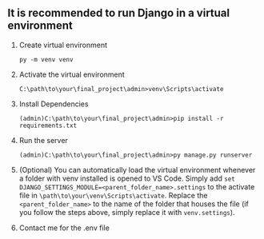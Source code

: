 ## It is recommended to run Django in a virtual environment

1. Create virtual environment
    ```
    py -m venv venv
    ```
 
2. Activate the virtual environment

    ```
    C:\path\to\your\final_project\admin>venv\Scripts\activate
    ```

3. Install Dependencies

    ```
    (admin)C:\path\to\your\final_project\admin>pip install -r requirements.txt
    ```

4. Run the server
    ```
    (admin)C:\path\to\your\final_project\admin>py manage.py runserver
    ```

5. (Optional) You can automatically load the virtual environment whenever a folder with venv installed is opened to VS Code. Simply add `set DJANGO_SETTINGS_MODULE=<parent_folder_name>.settings` to the activate file in `\path\to\your\venv\Scripts\activate`. Replace the `<parent_folder_name>` to the name of the folder that houses the file (if you follow the steps above, simply replace it with `venv.settings`).

6. Contact me for the .env file